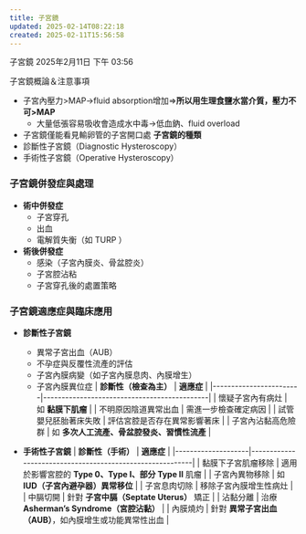 ```yaml
---
title: 子宮鏡
updated: 2025-02-14T08:22:18
created: 2025-02-11T15:56:58
---
```


子宮鏡
2025年2月11日
下午 03:56

子宮鏡概論＆注意事項
- 子宮內壓力\>MAP→fluid absorption增加⇒**所以用生理食鹽水當介質，壓力不可\>MAP**
  - 大量低張容易吸收會造成水中毒→低血鈉、fluid overload
- 子宮鏡僅能看見輸卵管的子宮開口處
**子宮鏡的種類**
- 診斷性子宮鏡（Diagnostic Hysteroscopy）
- 手術性子宮鏡（Operative Hysteroscopy）
### 子宮鏡併發症與處理
- **術中併發症**
  - 子宮穿孔
  - 出血
  - 電解質失衡（如 TURP ）
- **術後併發症**
  - 感染（子宮內膜炎、骨盆腔炎）
  - 子宮腔沾粘
  - 子宮穿孔後的處置策略
### 子宮鏡適應症與臨床應用
- **診斷性子宮鏡**
  - 異常子宮出血（AUB）
  - 不孕症與反覆性流產的評估
  - 子宮內膜病變（如子宮內膜息肉、內膜增生）
  - 子宮內膜異位症
| **診斷性（檢查為主）** | **適應症**                                  |
|------------------------|---------------------------------------------|
| 懷疑子宮內有病灶       | 如 **黏膜下肌瘤**                           |
| 不明原因陰道異常出血   | 需進一步檢查確定病因                        |
| 試管嬰兒胚胎著床失敗   | 評估宮腔是否存在異常影響著床                |
| 子宮內沾黏高危險群     | 如 **多次人工流產、骨盆腔發炎、習慣性流產** |

- **手術性子宮鏡**
| **診斷性（手術）** | **適應症**                                               |
|--------------------|----------------------------------------------------------|
| 黏膜下子宮肌瘤移除 | 適用於影響宮腔的 **Type 0、Type I、部分 Type II** 肌瘤   |
| 子宮內異物移除     | 如 **IUD（子宮內避孕器）異常移位**                       |
| 子宮息肉切除       | 移除子宮內膜增生性病灶                                   |
| 中膈切開           | 針對 **子宮中膈（Septate Uterus）** 矯正                 |
| 沾黏分離           | 治療 **Asherman’s Syndrome（宮腔沾黏）**                 |
| 內膜燒灼           | 針對 **異常子宮出血（AUB）**，如內膜增生或功能異常性出血 |

